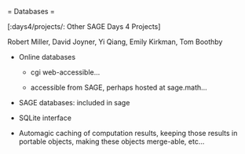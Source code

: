 = Databases =

[:days4/projects/: Other SAGE Days 4 Projects]

Robert Miller, David Joyner, Yi Qiang, Emily Kirkman, Tom Boothby

 * Online databases

   * cgi web-accessible...

   * accessible from SAGE, perhaps hosted at sage.math...

 * SAGE databases: included in sage

 * SQLite interface

 * Automagic caching of computation results, keeping those results in portable objects, making these objects merge-able, etc...
